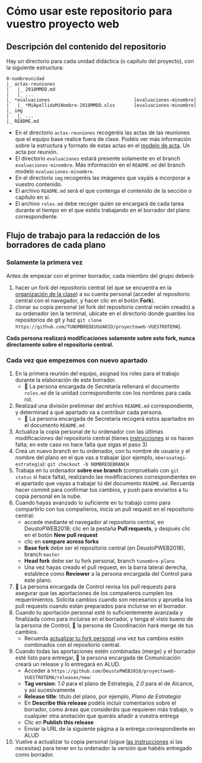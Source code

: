 # Cómo usar este repositorio para vuestro proyecto web

## Descripción del contenido del repositorio 

Hay un directorio para cada unidad didáctica (o capítulo del proyecto), con la siguiente estructura:

```
0-nombreunidad
|_ actas-reuniones
|   |_ 2018MMDD.md
|   |_ ...
|_ *evaluaciones                               [evaluaciones-minombre]
|   |_ *MiApellidoMiNombre-2018MMDD.xlsx       [evaluaciones-minombre]
|_ img
|   |_ ...   
|_ README.md
```

- En el directorio `actas-reuniones` recogeréis las actas de las reuniones que el equipo base realice fuera de clase. Podéis ver más información sobre la estructura y formato de estas actas en el [modelo de acta](1-estrategia/actas-reuniones/2018MMDD.md). Un acta por reunión.
- El directorio `evaluaciones` estará presente solamente en el branch `evaluaciones-minombre`. Más información en el `README.md` del branch modelo `evaluaciones-minombre`.
- En el directorio `img` recogeréis las imágenes que vayáis a incorporar a vuestro contenido.
- El archivo `README.md` será el que contenga el contenido de la sección o capítulo en sí.
- El archivo `roles.md` debe recoger quién se encargará de cada tarea durante el tiempo en el que estéis trabajando en el borrador del plano correspondiente. 

## Flujo de trabajo para la redacción de los borradores de cada plano 

### Solamente la primera vez

Antes de empezar con el primer borrador, cada miembro del grupo deberá:

1. hacer un fork del repositorio central (el que se encuentra en la [organización de la clase](https://github.com/DeustoPWEB2018)) a su cuenta personal (acceder al repositorio central con el navegador, y hacer clic en el botón **Fork**). 
2. clonar su copia personal (el fork del repositorio central recién creado) a su ordenador (en la terminal, ubícate en el directorio donde guardes los repositorios de git y haz `git clone https://github.com/TUNOMBREDEUSUARIO/proyectoweb-VUESTROTEMA`). 
 
**Cada persona realizará modificaciones solamente sobre este fork, nunca directamente sobre el repositorio central.**

### Cada vez que empezemos con nuevo apartado

1. En la primera reunión del equipo, asignad los roles para el trabajo durante la elaboración de este borrador.
    - :memo: La persona encargada de Secretaría rellenará el documento `roles.md` de la unidad correspondiente con los nombres para cada rol.
2. Realizad una división preliminar del archivo `README.md` correspondiente, y determinad a qué apartado va a contribuir cada persona. 
    - :memo: La persona encargada de Secretaría recogerá estos apartados en el documento `README.md`
2. Actualiza la copia personal de tu ordenador con las últimas modificaciones del repositorio central (tienes [instrucciones](https://deustopweb2018.github.io/actualizar-fork) si os hacen falta; en este caso no hace falta que sigas el paso 3)
3. Crea un nuevo branch en tu ordenador, con tu nombre de usuario y el nombre del plano en el que vas a trabajar (por ejemplo, `mberasategi-estrategia`): `git checkout -b NOMBREDEBRANCH`
4. Trabaja en tu ordenador **sobre ese branch** (compruébalo con `git status` si hace falta), realizando las modificaciones correspondientes en el apartado que vayas a trabajar tú del documento `README.md`. Recuerda hacer commit para confirmar tus cambios, y push para enviarlos a tu copia personal en la nube.
5. Cuando hayas avanzado lo suficiente en tu trabajo como para compartirlo con tus compañeros, inicia un pull request en el repositorio central:
    - accede mediante el navegador al repositorio central, en DeustoPWEB2018; clic en la pestaña **Pull requests**, y después clic en el botón **New pull request**
    - clic en **compare across forks**
    - **Base fork** debe ser el repositorio central (en DeustoPWEB2018), branch `master`
    - **Head fork** debe ser tu fork personal, branch `tunombre-plano`
    - Una vez hayas creado el pull request, en la barra lateral derecha, establece como **Reviewer** a la persona encargada del Control para este plano.
6. :memo: La persona encargada de Control revisa los pull requests para asegurar que las aportaciones de los compañeros cumplen los requerimientos. Solicita cambios cuando son necesarios y aprueba los pull requests cuando están preparados para incluirse en el borrador.
7. Cuando tu aportación personal esté lo suficientemente avanzada y finalizada como para incluirse en el borrador, y tenga el visto bueno de la persona de Control, :memo: la persona de Coordinación hará merge de tus cambios. 
    - Recuerda [actualizar tu fork personal](https://deustopweb2018.github.io/actualizar-fork) una vez tus cambios estén combinados con el repositorio central.
8. Cuando todas las aportaciones estén combinadas (merge) y el borrador esté listo para entregar, :memo: la persona encargada de Comunicación creará un release y lo entregará en ALUD. 
    - Acceder a `https://github.com/DeustoPWEB2018/proyectoweb-VUESTROTEMA/releases/new`:
    - **Tag version**: _1.0_ para el plano de Estrategia, _2.0_ para el de Alcance, y así sucesivamente
    - **Release title**: título del plano, por ejemplo, _Plano de Estrategia_
    - En **Describe this release** podéis incluir comentarios sobre el borrador, como áreas que consideráis que requieren más trabajo, o cualquier otra anotación que queráis añadir a vuestra entrega
    - Clic en **Publish this release**
    - Enviar la URL de la siguiente página a la entrega correspondiente en ALUD
9. Vuelve a actualizar tu copia personal (sigue [las instrucciones](https://deustopweb2018.github.io/actualizar-fork) si las necesitas) para tener en tu ordenador la versión que habéis entregado como borrador.